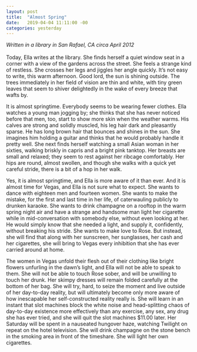 ```yaml
---
layout: post
title:  "Almost Spring"
date:   2019-04-04 11:11:00 -00
categories: yesterday
---
```

*Written in a library in San Rafael, CA circa April 2012*
<br/>
<br/>
Today, Ella writes at the library. She finds herself a quiet window seat in a corner with a view of the gardens across the street. She feels a strange kind of restless. She crosses her legs and jiggles her angle quickly. It’s not easy to write, this warm afternoon.<!--more--> Good lord, the sun is shining outside. The trees immediately in her field of vision are thin and white, with tiny green leaves that seem to shiver delightedly in the wake of every breeze that wafts by. 

It is almost springtime. Everybody seems to be wearing fewer clothes. Ella watches a young man jogging by; she thinks that she has never noticed before that men, too, start to show more skin when the weather warms. His calves are strong and solidly muscled, his leg hair dark and pleasantly sparse. He has long brown hair that bounces and shines in the sun. She imagines him holding a guitar and thinks that he would probably handle it pretty well. She next finds herself watching a small Asian woman in her sixties, walking briskly in capris and a bright pink tanktop. Her breasts are small and relaxed; they seem to rest against her ribcage comfortably. Her hips are round, almost swollen, and though she walks with a quick yet careful stride, there is a bit of a hop in her walk. 

Yes, it is almost springtime, and Ella is more aware of it than ever. And it is almost time for Vegas, and Ella is not sure what to expect. She wants to dance with eighteen men and fourteen women. She wants to make the mistake, for the first and last time in her life, of caterwauling publicly to drunken karaoke. She wants to drink champagne on a rooftop in the warm spring night air and have a strange and handsome man light her cigarette while in mid-conversation with somebody else, without even looking at her. He would simply know that she needed a light, and supply it, confidently, without breaking his stride. She wants to make love to Rose. But instead, she will find that along with her sunscreen, her sunglasses, her cash and her cigarettes, she will bring to Vegas every inhibition that she has ever carried around at home. 

The women in Vegas unfold their flesh out of their clothing like bright flowers unfurling in the dawn’s light, and Ella will not be able to speak to them. She will not be able to touch Rose sober, and will be unwilling to touch her drunk. Her skimpy dresses will remain folded carefully at the bottom of her bag. She will try, hard, to seize the moment and live outside of her day-to-day reality, but will ultimately become only more aware of how inescapable her self-constructed reality really is. She will learn in an instant that slot machines block the white noise and head-splitting chaos of day-to-day existence more effectively than any exercise, any sex, any drug she has ever tried, and she will quit the slot machines $11.00 later. Her Saturday will be spent in a nauseated hungover haze, watching Twilight on repeat on the hotel television. She will drink champagne on the stone bench in the smoking area in front of the timeshare. She will light her own cigarettes. 

